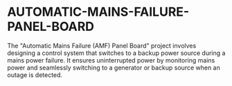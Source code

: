 # AUTOMATIC-MAINS-FAILURE-PANEL-BOARD
The "Automatic Mains Failure (AMF) Panel Board" project involves designing a control system that switches to a backup power source during a mains power failure. It ensures uninterrupted power by monitoring mains power and seamlessly switching to a generator or backup source when an outage is detected. 
